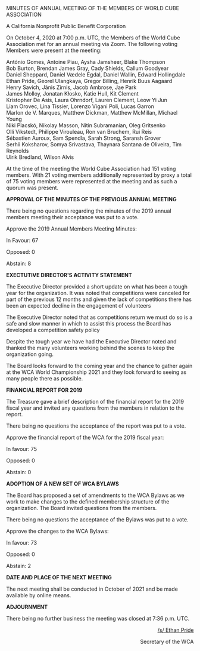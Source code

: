 <div class="text-center">
MINUTES OF ANNUAL MEETING OF THE MEMBERS OF WORLD CUBE ASSOCIATION

A California Nonprofit Public Benefit Corporation
</div>

On October 4, 2020 at 7:00 p.m. UTC, the Members of the World Cube Association met for an annual meeting via Zoom. The following voting Members were present at the meeting:

<div class="text-center">
António Gomes, Antoine Piau, Aysha Jamsheer, Blake Thompson <br>
Bob Burton, Brendan James Gray, Cady Shields, Callum Goodyear <br>
Daniel Sheppard, Daniel Vædele Egdal, Daniel Wallin, Edward Hollingdale <br>
Ethan Pride, Georel Ulangkaya, Gregor Billing, Henrik Buus Aagaard <br>
Henry Savich, Jānis Zirnis, Jacob Ambrose, Jae Park <br>
James Molloy, Jonatan Kłosko, Katie Hull, Kit Clement <br>
Kristopher De Asis, Laura Ohrndorf, Lauren Clement, Leow Yi Jun <br>
Liam Orovec, Lina Tissier, Lorenzo Vigani Poli, Lucas Garron <br>
Marlon de V. Marques, Matthew Dickman, Matthew McMillan, Michael Young <br>
Niki Placskó, Nikolay Masson, Nitin Subramanian, Oleg Gritsenko <br>
Olli Vikstedt, Philippe Virouleau, Ron van Bruchem, Rui Reis <br>
Sébastien Auroux, Sam Spendla, Sarah Strong, Saransh Grover <br>
Serhii Koksharov, Somya Srivastava, Thaynara Santana de Oliveira, Tim Reynolds <br>
Ulrik Bredland, Wilson Alvis <br>


At the time of the meeting the World Cube Association had 151 voting members. With 21 voting members additionally represented by proxy a total of 75 voting members were represented at the meeting and as such a quorum was present.
</div>


<b class="text-center">APPROVAL OF THE MINUTES OF THE PREVIOUS ANNUAL MEETING</b>

There being no questions regarding the minutes of the 2019 annual members meeting their acceptance was put to a vote.

Approve the 2019 Annual Members Meeting Minutes:

In Favour: 67

Opposed: 0

Abstain: 8

<b class="text-center">EXECTUTIVE DIRECTOR'S ACTIVITY STATEMENT</b>

The Executive Director provided a short update on what has been a tough year for the organization. It was noted that competitions were canceled for part of the previous 12 months and given the lack of competitions there has been an expected decline in the engagement of volunteers 

The Executive Director noted that as competitions return we must do so is a safe and slow manner in which to assist this process the Board has developed a competition safety policy

Despite the tough year we have had the Executive Director noted and thanked the many volunteers working behind the scenes to keep the organization going.

The Board looks forward to the coming year and the chance to gather again at the WCA World Championship 2021 and they look forward to seeing as many people there as possible.


<b class="text-center">FINANCIAL REPORT FOR 2019</b>

The Treasure gave a brief description of the financial report for the 2019 fiscal year and invited any questions from the members in relation to the report.

There being no questions the acceptance of the report was put to a vote.

Approve the financial report of the WCA for the 2019 fiscal year:

In favour: 75

Opposed: 0

Abstain: 0

<b class="text-center">ADOPTION OF A NEW SET OF WCA BYLAWS</b>

The Board has proposed a set of amendments to the WCA Bylaws as we work to make changes to the defined membership structure of the organization. The Board invited questions from the members.

There being no questions the acceptance of the Bylaws was put to a vote.

Approve the changes to the WCA Bylaws:

In favour: 73

Opposed: 0

Abstain: 2

<b class="text-center">DATE AND PLACE OF THE NEXT MEETING</b>

The next meeting shall be conducted in October of 2021 and be made available by online means.

<b class="text-center">ADJOURNMENT</b>

There being no further business the meeting was closed at 7:36 p.m. UTC.

<div style="text-align: right;">
<span style="text-decoration: underline;">/s/ Ethan Pride</span>

Secretary of the WCA
</div>
